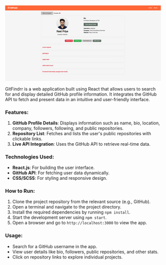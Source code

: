 ![Screenshot](./screenshot.png)

GitFindrr is a web application built using React that allows users to search for and display detailed GitHub profile information. It integrates the GitHub API to fetch and present data in an intuitive and user-friendly interface.

### Features:

1. **GitHub Profile Details**: Displays information such as name, bio, location, company, followers, following, and public repositories.
2. **Repository List**: Fetches and lists the user's public repositories with clickable links.
3. **Live API Integration**: Uses the GitHub API to retrieve real-time data.

### Technologies Used:

- **React.js**: For building the user interface.
- **GitHub API**: For fetching user data dynamically.
- **CSS/SCSS**: For styling and responsive design.

### How to Run:

1. Clone the project repository from the relevant source (e.g., GitHub).
2. Open a terminal and navigate to the project directory.
3. Install the required dependencies by running `npm install`.
4. Start the development server using `npm start`.
5. Open a browser and go to `http://localhost:3000` to view the app.

### Usage:

- Search for a GitHub username in the app.
- View user details like bio, followers, public repositories, and other stats.
- Click on repository links to explore individual projects.
